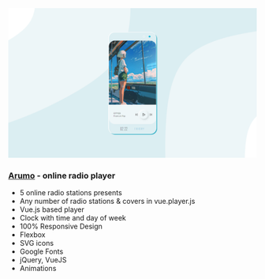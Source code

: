 <img src="preview/git.png">

### [Arumo](https://arumo.vercel.app/) - online radio player ###

- 5 online radio stations presents
- Any number of radio stations & covers in vue.player.js
- Vue.js based player
- Clock with time and day of week
- 100% Responsive Design
- Flexbox
- SVG icons 
- Google Fonts
- jQuery, VueJS
- Animations
